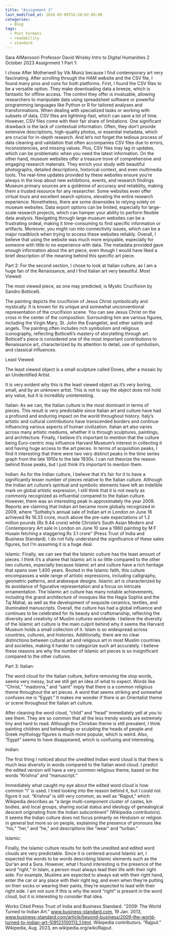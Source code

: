 ```yaml
---
title: "Assignment 1"
last_modified_at: 2016-03-09T16:20:02-05:00
categories:
  - Blog
tags:
  - Post Formats
  - readability
  - standard
---
```

Sara AlMansoori
Professor David Wrisley
Intro to Digital Humanities
2 October 2023
Assignment 1
Part 1:
 
 

I chose After Motherwell by Vik Muniz because I find contemporary art very fascinating. After scrolling through the HAM website and the CSV file, I found many pros and cons for both platforms. First, I found the CSV files to be a versatile option. They make downloading data a breeze, which is fantastic for offline access. The control they offer is invaluable, allowing researchers to manipulate data using spreadsheet software or powerful programming languages like Python or R for tailored analyses and transformations. When dealing with specialized tasks or working with subsets of data, CSV files are lightning-fast, which can save a lot of time. However, CSV files come with their fair share of limitations. One significant drawback is the lack of contextual information. Often, they don’t provide extensive descriptions, high-quality photos, or essential metadata, which are crucial for in-depth research. And let’s not forget the tedious process of data cleaning and validation that often accompanies CSV files due to errors, inconsistencies, and missing values. Plus, CSV files may lag in updates, which can be problematic when you need the latest information.
On the other hand, museum websites offer a treasure trove of comprehensive and engaging research materials. They enrich your study with beautiful photographs, detailed descriptions, historical context, and even multimedia tools. The real-time updates provided by these websites ensure you’re always in the loop about new exhibitions, events, and research findings. Museum primary sources are a goldmine of accuracy and reliability, making them a trusted resource for any researcher. Some websites even offer virtual tours and excellent search options, elevating the entire research experience. Nonetheless, there are some downsides to relying solely on museum websites. Data export options can be limited, especially for large-scale research projects, which can hamper your ability to perform flexible data analysis. Navigating through large museum websites can be a frustrating ordeal, making it time-consuming to find specific information or artifacts. Moreover, you might run into connectivity issues, which can be a major roadblock when trying to access these websites reliably. 
Overall, I believe that using the website was much more enjoyable, especially for someone with little to no experience with data. The metadata provided gave enough information about the art piece, even though I would have liked a brief description of the meaning behind this specific art piece.

Part 2:
For the second section, I chose to look at Italian culture, as I am a huge fan of the Renaissance, and I find Italian art very beautiful. 
Most Viewed:





The most viewed piece, as one may predicted, is Mystic Crucifixion by Sandro Botticelli. 

The painting depicts the crucifixion of Jesus Christ symbolically and mystically. It is known for its unique and somewhat unconventional representation of the crucifixion scene. You can see Jesus Christ on the cross in the center of the composition. Surrounding him are various figures, including the Virgin Mary, St. John the Evangelist, and other saints and angels. The painting often includes rich symbolism and religious iconography, reflecting Botticelli’s mastery of storytelling through art. Botticell's piece is considered one of the most important contributions to Renaissance art, characterized by its attention to detail, use of symbolism, and classical influences. 

Least Viewed:

The least viewed object is a small sculpture called Doves, after a mosaic by an Unidentified Artist.


It is very evident why this is the least viewed object as it’s very boring, small, and by an unknown artist. This is not to say the object does not hold any value, but it is incredibly uninteresting. 


 
Italian:
As we can, the Italian culture is the most dominant in terms of pieces. This result is very predictable since Italian art and culture have had a profound and enduring impact on the world throughout history. Italy’s artistic and cultural contributions have transcended borders and continue influencing various aspects of human civilization. Italian art also varies across many artistic mediums, whether it is through sculptures, paintings, and architecture. Finally, I believe it’s important to mention that the culture being Euro-centric may influence Harvard Museum’s interest in collecting it and having huge access to the art pieces. In terms of acquisition peaks, I find it interesting that there were two very distinct peaks in the time series graph from the late 1910s to the late 1930s. I can not theorize the reason behind those peaks, but I just think it’s important to mention them. 

Indian:
As for the Indian culture, I believe that it’s fair for it to have a significantly lesser number of pieces relative to the Italian culture. Although the Indian art culture’s spiritual and symbolic elements have left an indelible mark on global artistic expression, I still think that it is not nearly as commonly recognized as influential compared to the Italian culture. However, there was an interesting peak in approximately the year 2009. Reports are claiming that Indian art became more globally recognized in 2009, where “Sotheby’s annual sale of Indian art in London on June 16 achieved Rs 16.33 crore, much above the pre-sale expectations of 1.2 million pounds (Rs 9.44 crore) while Christie’s South Asian Modern and Contemporary Art sale in London on June 10 saw a 1960 painting by M F Husain fetching a staggering Rs 3.1 crore” (Press Trust of India and Business Standard). I do not fully understand the significance of these sales figures, but I’m assuming it is a huge deal. 

Islamic:
  Finally, we can see that the Islamic culture has the least amount of pieces. I think it’s a shame that Islamic art is so little compared to the other two cultures, especially because Islamic art and culture have a rich heritage that spans over 1,400 years. Rooted in the Islamic faith, this culture encompasses a wide range of artistic expressions, including calligraphy, geometric patterns, and arabesque designs. Islamic art is characterized by its avoidance of figurative representation and a focus on intricate ornamentation. The Islamic art culture has many notable achievements, including the grand architecture of mosques like the Hagia Sophia and the Taj Mahal, as well as the development of exquisite ceramics, textiles, and illuminated manuscripts. Overall, the culture has had a global influence and continues to be celebrated for its beauty and craftsmanship, reflecting the diversity and creativity of Muslim cultures worldwide. I believe the diversity of the Islamic art culture is the main culprit behind why it seems the Harvard Museum holds a small collection of it. Islam is so widespread across countries, cultures, and histories. Additionally, there are no clear distinctions between cultural art and religious art in most Muslim countries and societies, making it harder to categorize such art accurately. I believe these reasons are why the number of Islamic art pieces is so insignificant compared to the other cultures.

Part 3:
Italian:

The word cloud for the Italian culture, before removing the stop words, seems very messy, but we still get an idea of what to expect. Words like “Christ,” “madonna,” and “saint” imply that there is a common religious theme throughout the art pieces. A word that seems striking and somewhat confuses me is “Egypt.” It makes me wonder if there is an Orientalist theme or scene throughout the Italian art culture. 

  After cleaning the word cloud, “child” and “head” immediately yell at you to see them. They are so common that all the less trendy words are extremely tiny and hard to read. Although the Christian theme is still prevalent, I think painting children and beheadings or sculpting the heads of people and Greek mythology figures is much more popular, which is weird. Also, “Egypt” seems to have disappeared, which is confusing and interesting.

Indian:

  The first thing I noticed about the unedited Indian word cloud is that there is much less diversity in words compared to the Italian word cloud. I predict the edited version will have a very common religious theme, based on the words “Krishna” and “manuscript.”

  Immediately what caught my eye about the edited word cloud is how common “i” is used. I tried looking into the reason behind it, but I could not figure it out. “Krishna” is still very common, as well as “Rajput,” which Wikipedia describes as “a large multi-component cluster of castes, kin bodies, and local groups, sharing social status and ideology of genealogical descent originating from the Indian subcontinent” (Wikipedia contributors). It seems the Indian culture does not focus primarily on Hinduism or religion in general but more so on people, explaining the presence of pronouns like “his,” “her,” and “he,” and descriptions like “wear” and “turban.”

Islamic:

Finally, the Islamic culture results for both the unedited and edited word clouds are very predictable. Since it is centered around Islamic art, I expected the words to be words describing Islamic elements such as the Qur’an and a Sura. However, what I found interesting is the presence of the word “right.” In Islam, a person must always lead their life with their right side. For example, Muslims are expected to always eat with their right hand, enter the car or any place with their right leg, and even when they’re putting on their socks or wearing their pants, they’re expected to lead with their right side. I am not sure if this is why the word “right” is present in the word cloud, but it is interesting to consider that idea.


Works Cited
Press Trust of India and Business Standard. “2009: The World Turned to Indian Art.” www.business-standard.com, 19 Jan. 2013, www.business-standard.com/article/beyond-business/2009-the-world-turned-to-indian-art-109123100113_1.html.
Wikipedia contributors. “Rajput.” Wikipedia, Aug. 2023, en.wikipedia.org/wiki/Rajput.

